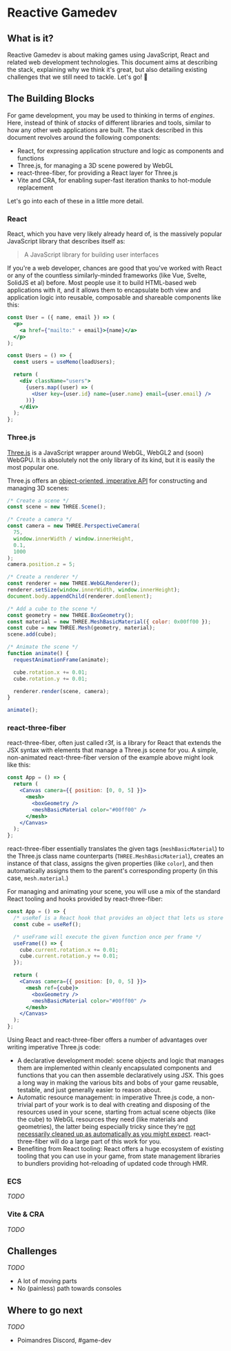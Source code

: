 # Reactive Gamedev

## What is it?

Reactive Gamedev is about making games using JavaScript, React and related web development technologies. This document aims at describing the stack, explaining why we think it's great, but also detailing existing challenges that we still need to tackle. Let's go! 🚀

## The Building Blocks

For game development, you may be used to thinking in terms of _engines_. Here, instead of think of _stacks_ of different libraries and tools, similar to how any other web applications are built. The stack described in this document revolves around the following components:

- React, for expressing application structure and logic as components and functions
- Three.js, for managing a 3D scene powered by WebGL
- react-three-fiber, for providing a React layer for Three.js
- Vite and CRA, for enabling super-fast iteration thanks to hot-module replacement

Let's go into each of these in a little more detail.

### React

React, which you have very likely already heard of, is the massively popular JavaScript library that describes itself as:

> A JavaScript library for building user interfaces

If you're a web developer, chances are good that you've worked with React or any of the countless similarly-minded frameworks (like Vue, Svelte, SolidJS et al) before. Most people use it to build HTML-based web applications with it, and it allows them to encapsulate both view and application logic into reusable, composable and shareable components like this:

```jsx
const User = ({ name, email }) => (
  <p>
    <a href={"mailto:" + email}>{name}</a>
  </p>
);

const Users = () => {
  const users = useMemo(loadUsers);

  return (
    <div className="users">
      {users.map((user) => (
        <User key={user.id} name={user.name} email={user.email} />
      ))}
    </div>
  );
};
```

### Three.js

[Three.js] is a JavaScript wrapper around WebGL, WebGL2 and (soon) WebGPU. It is absolutely not the only library of its kind, but it is easily the most popular one.

Three.js offers an [object-oriented, imperative API](https://threejs.org/docs/index.html#manual/en/introduction/Creating-a-scene) for constructing and managing 3D scenes:

```js
/* Create a scene */
const scene = new THREE.Scene();

/* Create a camera */
const camera = new THREE.PerspectiveCamera(
  75,
  window.innerWidth / window.innerHeight,
  0.1,
  1000
);
camera.position.z = 5;

/* Create a renderer */
const renderer = new THREE.WebGLRenderer();
renderer.setSize(window.innerWidth, window.innerHeight);
document.body.appendChild(renderer.domElement);

/* Add a cube to the scene */
const geometry = new THREE.BoxGeometry();
const material = new THREE.MeshBasicMaterial({ color: 0x00ff00 });
const cube = new THREE.Mesh(geometry, material);
scene.add(cube);

/* Animate the scene */
function animate() {
  requestAnimationFrame(animate);

  cube.rotation.x += 0.01;
  cube.rotation.y += 0.01;

  renderer.render(scene, camera);
}

animate();
```

### react-three-fiber

react-three-fiber, often just called r3f, is a library for React that extends the JSX syntax with elements that manage a Three.js scene for you. A simple, non-animated react-three-fiber version of the example above might look like this:

```jsx
const App = () => {
  return (
    <Canvas camera={{ position: [0, 0, 5] }}>
      <mesh>
        <boxGeometry />
        <meshBasicMaterial color="#00ff00" />
      </mesh>
    </Canvas>
  );
};
```

react-three-fiber essentially translates the given tags (`meshBasicMaterial`) to the Three.js class name counterparts (`THREE.MeshBasicMaterial`), creates an instance of that class, assigns the given properties (like `color`), and then automatically assigns them to the parent's corresponding property (in this case, `mesh.material`.)

For managing and animating your scene, you will use a mix of the standard React tooling and hooks provided by react-three-fiber:

```jsx
const App = () => {
  /* useRef is a React hook that provides an object that lets us store a reference to an element we have rendered. See the <mesh> element below! */
  const cube = useRef();

  /* useFrame will execute the given function once per frame */
  useFrame(() => {
    cube.current.rotation.x += 0.01;
    cube.current.rotation.y += 0.01;
  });

  return (
    <Canvas camera={{ position: [0, 0, 5] }}>
      <mesh ref={cube}>
        <boxGeometry />
        <meshBasicMaterial color="#00ff00" />
      </mesh>
    </Canvas>
  );
};
```

Using React and react-three-fiber offers a number of advantages over writing imperative Three.js code:

- A declarative development model: scene objects and logic that manages them are implemented within cleanly encapsulated components and functions that you can then assemble declaratively using JSX. This goes a long way in making the various bits and bobs of your game reusable, testable, and just generally easier to reason about.
- Automatic resource management: in imperative Three.js code, a non-trivial part of your work is to deal with creating and disposing of the resources used in your scene, starting from actual scene objects (like the cube) to WebGL resources they need (like materials and geometries), the latter being especially tricky since they're [not necessarily cleaned up as automatically as you might expect](https://threejs.org/docs/#manual/en/introduction/How-to-dispose-of-objects). react-three-fiber will do a large part of this work for you.
- Benefiting from React tooling: React offers a huge ecosystem of existing tooling that you can use in your game, from state management libraries to bundlers providing hot-reloading of updated code through HMR.

### ECS

_TODO_

### Vite & CRA

_TODO_

## Challenges

_TODO_

- A lot of moving parts
- No (painless) path towards consoles

## Where to go next

_TODO_

- Poimandres Discord, #game-dev

[three.js]: https://threejs.org/
